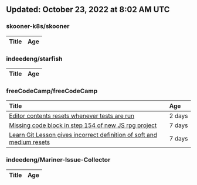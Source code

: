 ## Updated: October 23, 2022 at 8:02 AM UTC


### skooner-k8s/skooner
|**Title**|**Age**|
|:----|:----|


### indeedeng/starfish
|**Title**|**Age**|
|:----|:----|


### freeCodeCamp/freeCodeCamp
|**Title**|**Age**|
|:----|:----|
|[Editor contents resets whenever tests are run](https://github.com/freeCodeCamp/freeCodeCamp/issues/48173)|2&nbsp;days|
|[Missing code block in step 154 of new JS rpg project](https://github.com/freeCodeCamp/freeCodeCamp/issues/48087)|7&nbsp;days|
|[Learn Git Lesson gives incorrect definition of soft and medium resets](https://github.com/freeCodeCamp/freeCodeCamp/issues/48079)|7&nbsp;days|


### indeedeng/Mariner-Issue-Collector
|**Title**|**Age**|
|:----|:----|